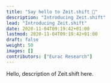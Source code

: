 ```yaml
---
title: "Say hello to Zeit.shift 👋"
description: "Introducing Zeit.shift"
lead: "Introducing Zeit.shift"
date: 2020-11-04T09:19:42+01:00
lastmod: 2020-11-04T09:19:42+01:00
draft: false
weight: 50
images: []
contributors: ["Eurac Research"]
---
```


Hello, description of Zeit.shift here.
